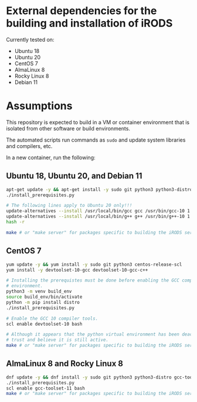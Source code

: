 # External dependencies for the building and installation of iRODS

Currently tested on:

- Ubuntu 18
- Ubuntu 20
- CentOS 7
- AlmaLinux 8
- Rocky Linux 8
- Debian 11

# Assumptions

This repository is expected to build in a VM or container environment that is isolated from other software or build environments.

The automated scripts run commands as `sudo` and update system libraries and compilers, etc.

In a new container, run the following:

## Ubuntu 18, Ubuntu 20, and Debian 11

```bash
apt-get update -y && apt-get install -y sudo git python3 python3-distro
./install_prerequisites.py

# The following lines apply to Ubuntu 20 only!!!
update-alternatives --install /usr/local/bin/gcc gcc /usr/bin/gcc-10 1
update-alternatives --install /usr/local/bin/g++ g++ /usr/bin/g++-10 1
hash -r

make # or "make server" for packages specific to building the iRODS server.
```

## CentOS 7

```bash
yum update -y && yum install -y sudo git python3 centos-release-scl
yum install -y devtoolset-10-gcc devtoolset-10-gcc-c++

# Installing the prerequistes must be done before enabling the GCC compiler
# environment.
python3 -m venv build_env
source build_env/bin/activate
python -m pip install distro
./install_prerequisites.py

# Enable the GCC 10 compiler tools.
scl enable devtoolset-10 bash

# Although it appears that the python virtual environment has been deactivated,
# trust and believe it is still active.
make # or "make server" for packages specific to building the iRODS server.
```

## AlmaLinux 8 and Rocky Linux 8

```bash
dnf update -y && dnf install -y sudo git python3 python3-distro gcc-toolset-11
./install_prerequisites.py
scl enable gcc-toolset-11 bash
make # or "make server" for packages specific to building the iRODS server.
```
